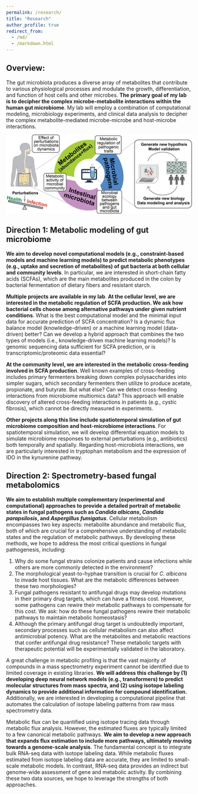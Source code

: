```yaml
---
permalink: /research/
title: "Research"
author_profile: true
redirect_from: 
  - /md/
  - /markdown.html
---
```


## Overview:
The gut microbiota produces a diverse array of metabolites that contribute to various physiological processes and modulate the growth, differentiation, and function of host cells and other microbes. **The primary goal of my lab is to decipher the complex microbe-metabolite interactions within the human gut microbiome**. My lab will employ a combination of computational modeling, microbiology experiments, and clinical data analysis to decipher the complex metabolite-mediated microbe-microbe and host-microbe interactions.

![](lab_directions.png)

## Direction 1: Metabolic modeling of gut microbiome

__We aim to develop novel computational models (e.g., constraint-based models and machine learning models) to predict metabolic phenotypes (e.g., uptake and secretion of metabolites) of gut bacteria at both cellular and community levels__. In particular, we are interested in short-chain fatty acids (SCFAs), which are the main metabolites produced in the colon by bacterial fermentation of dietary fibers and resistant starch.

__Multiple projects are available in my lab__. __At the cellular level, we are interested in the metabolic regulation of SCFA production. We ask how bacterial cells choose among alternative pathways under given nutrient conditions__. What is the best computational model and the minimal input data for accurate prediction of SCFA concentration? Is a dynamic flux balance model (knowledge-driven) or a machine learning model (data-driven) better? Can we develop a hybrid approach that combines the two types of models (i.e., knowledge-driven machine learning models)? Is genomic sequencing data sufficient for SCFA prediction, or is transcriptomic/proteomic data essential?

__At the community level, we are interested in the metabolic cross-feeding involved in SCFA production__. Well known examples of cross-feeding includes primary fermenters breaking down complex polysaccharides into simpler sugars, which secondary fermenters then utilize to produce acetate, propionate, and butyrate. But what else? Can we detect cross-feeding interactions from microbiome multiomics data? This approach will enable discovery of altered cross-feeding interactions in patients (e.g., cystic fibrosis), which cannot be directly measured in experiments.

__Other projects along this line include spatiotemporal simulation of gut microbiome composition and host-microbiome interactions__. For spatiotemporal simulation, we will develop differential equation models to simulate microbiome responses to external perturbations (e.g., antibiotics) both temporally and spatially. Regarding host-microbiota interactions, we are particularly interested in tryptophan metabolism and the expression of IDO in the kynurenine pathway.

## Direction 2: Spectrometry-based fungal metabolomics

__We aim to establish multiple complementary (experimental and computational) approaches to provide a detailed portrait of metabolic states in fungal pathogens such as *Candida albicans*, *Candida parapsilosis*, and *Aspergillus fumigatus*__. Cellular metabolism encompasses two key aspects: metabolite abundance and metabolic flux, both of which are crucial for a comprehensive understanding of metabolic states and the regulation of metabolic pathways. By developing these methods, we hope to address the most critical questions in fungal pathogenesis, including:

1. Why do some fungal strains colonize patients and cause infections while others are more commonly detected in the environment?
2. The morphological yeast-to-hyphae transition is crucial for *C. albicans* to invade host tissues. What are the metabolic differences between these two morphologies?
3. Fungal pathogens resistant to antifungal drugs may develop mutations in their primary drug targets, which can have a fitness cost. However, some pathogens can rewire their metabolic pathways to compensate for this cost. We ask: how do these fungal pathogens rewire their metabolic pathways to maintain metabolic homeostasis?
4. Although the primary antifungal drug target is undoubtedly important, secondary processes such as cellular metabolism can also affect antimicrobial potency. What are the metabolites and metabolic reactions that confer antifungal drug resistance? These metabolic targets with therapeutic potential will be experimentally validated in the laboratory.

A great challenge in metabolic profiling is that the vast majority of compounds in a mass spectrometry experiment cannot be identified due to limited coverage in existing libraries. **We will address this challenge by (1) developing deep neural network models (e.g., transformers) to predict molecular structures from mass spectra, and (2) using isotope labeling dynamics to provide additional information for compound identification.** Additionally, we are interested in developing a computational pipeline that automates the calculation of isotope labeling patterns from raw mass spectrometry data.

Metabolic flux can be quantified using isotope tracing data through metabolic flux analysis. However, the estimated fluxes are typically limited to a few canonical metabolic pathways. **We aim to develop a new approach that expands flux estimation to include more pathways, ultimately moving towards a genome-scale analysis**. The fundamental concept is to integrate bulk RNA-seq data with isotope labeling data. While metabolic fluxes estimated from isotope labeling data are accurate, they are limited to small-scale metabolic models. In contrast, RNA-seq data provides an indirect but genome-wide assessment of gene and metabolic activity. By combining these two data sources, we hope to leverage the strengths of both approaches.

